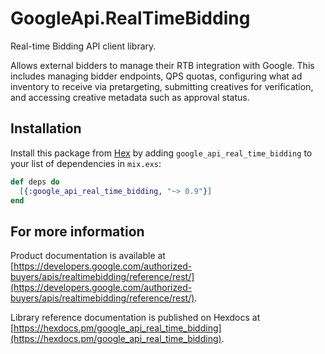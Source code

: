 # GoogleApi.RealTimeBidding

Real-time Bidding API client library.

Allows external bidders to manage their RTB integration with Google. This includes managing bidder endpoints, QPS quotas, configuring what ad inventory to receive via pretargeting, submitting creatives for verification, and accessing creative metadata such as approval status.

## Installation

Install this package from [Hex](https://hex.pm) by adding
`google_api_real_time_bidding` to your list of dependencies in `mix.exs`:

```elixir
def deps do
  [{:google_api_real_time_bidding, "~> 0.9"}]
end
```

## For more information

Product documentation is available at [https://developers.google.com/authorized-buyers/apis/realtimebidding/reference/rest/](https://developers.google.com/authorized-buyers/apis/realtimebidding/reference/rest/).

Library reference documentation is published on Hexdocs at
[https://hexdocs.pm/google_api_real_time_bidding](https://hexdocs.pm/google_api_real_time_bidding).
